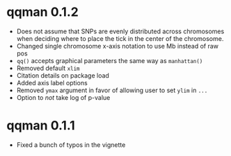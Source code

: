 # qqman 0.1.2

* Does not assume that SNPs are evenly distributed across chromosomes when deciding where to place the tick in the center of the chromosome.
* Changed single chromosome x-axis notation to use Mb instead of raw pos
* `qq()` accepts graphical parameters the same way as `manhattan()`
* Removed default `xlim`
* Citation details on package load
* Added axis label options
* Removed `ymax` argument in favor of allowing user to set `ylim` in `...`
* Option to *not* take log of p-value

# qqman 0.1.1

* Fixed a bunch of typos in the vignette
